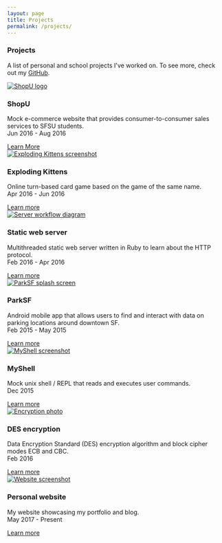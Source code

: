 ```yaml
---
layout: page
title: Projects
permalink: /projects/
---
```


<h3 class="major">Projects</h3>
<p>
  A list of personal and school projects I've worked on.
  To see more, check out my <a href="https://github.com/{{ site.github_username }}">GitHub</a>.
</p>

<section class="features">
  <article>
    <a href="{{ site.url }}{% link projects/shopu.md %}" class="image">
      <img src="{{ "/assets/img/shopu-mod.jpg" | relative_url }}" alt="ShopU logo" />
    </a>
    <h3 class="major">ShopU</h3>
    <p>Mock e-commerce website that provides consumer-to-consumer sales services to SFSU students.<br>Jun 2016 - Aug 2016</p>
    <a href="{{ site.url }}{% link projects/shopu.md %}" class="special">Learn More</a>
  </article>
  <article>
    <a href="{{ site.url }}{% link projects/exploding-kittens.md %}" class="image">
      <img src="{{ "/assets/img/exploding-kittens.jpg" | relative_url }}" alt="Exploding Kittens screenshot" />
    </a>
    <h3 class="major">Exploding Kittens</h3>
    <p>Online turn-based card game based on the game of the same name.<br>Apr 2016 - Jun 2016</p>
    <a href="{{ site.url }}{% link projects/exploding-kittens.md %}" class="special">Learn more</a>
  </article>
  <article>
    <a href="{{ site.url }}{% link projects/web-server.md %}" class="image">
      <img src="{{ "/assets/img/server-workflow.png" | relative_url }}" alt="Server workflow diagram" />
    </a>
    <h3 class="major">Static web server</h3>
    <p>Multithreaded static web server written in Ruby to learn about the HTTP protocol.<br>Feb 2016 - Apr 2016</p>
    <a href="{{ site.url }}{% link projects/web-server.md %}" class="special">Learn more</a>
  </article>
  <article>
    <a href="{{ site.url }}{% link projects/parksf.md %}" class="image">
      <img src="{{ "/assets/img/parksf.jpg" | relative_url }}" alt="ParkSF splash screen" />
    </a>
    <h3 class="major">ParkSF</h3>
    <p>Android mobile app that allows users to find and interact with data on parking locations around downtown SF.<br>Feb 2015 - May 2015</p>
    <a href="{{ site.url }}{% link projects/parksf.md %}" class="special">Learn more</a>
  </article>
  <article>
    <a href="https://github.com/lierluis/MyShell" class="image">
      <img src="{{ "/assets/img/myshell.jpg" | relative_url }}" alt="MyShell screenshot" />
    </a>
    <h3 class="major">MyShell</h3>
    <p>Mock unix shell / REPL that reads and executes user commands.<br>Dec 2015</p>
    <a href="https://github.com/lierluis/MyShell" class="special">Learn more</a>
  </article>
  <article>
    <a href="https://github.com/lierluis/DES_ECB_CBC" class="image">
      <img src="{{ "/assets/img/encryption.jpg" | relative_url }}" alt="Encryption photo" />
    </a>
    <h3 class="major">DES encryption</h3>
    <p>Data Encryption Standard (DES) encryption algorithm and block cipher modes ECB and CBC.<br>Feb 2016</p>
    <a href="https://github.com/lierluis/DES_ECB_CBC" class="special">Learn more</a>
  </article>
  <article>
    <a href="https://github.com/lierluis/lierluis.github.io" class="image">
      <img src="{{ "/assets/img/lierluis-website.jpg" | relative_url }}" alt="Website screenshot" />
    </a>
    <h3 class="major">Personal website</h3>
    <p>My website showcasing my portfolio and blog.<br>May 2017 - Present</p>
    <a href="https://github.com/lierluis/lierluis.github.io" class="special">Learn more</a>
  </article>
</section>
